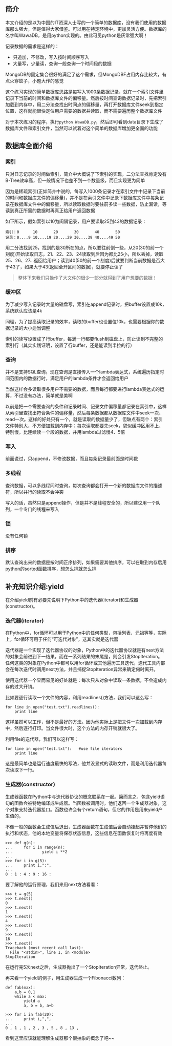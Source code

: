 ## 简介

本文介绍的是以为中国的IT资深人士写的一个简单的数据库，没有我们使用的数据库那么强大，但是值得大家借鉴。可以用在特定环境中，更加灵活方便。数据库的名字叫WawaDB，是用python实现的。由此可见python是灰常强大啊！

记录数据的需求是这样的：

* 只追加，不修改，写入按时间顺序写入
* 大量写，少量读，查询一般查询一个时间段的数据

MongoDB的固定集合很好的满足了这个需求，但MongoDBF占用内存比较大，有点火穿蚊子，小题大作的感觉

这个练习实现的简单数据库思路是每写入1000条数据记录，就在一个索引文件里记录下当前的时间和数据库文件的偏移量。然后按时间查询数据记录时，先把索引加载到内存中，用二分法查找出时间点的偏移量，再打开数据库文件seek到指定位置，这样就能很快定位用户需要的数据并读取，而不需要遍历整个数据库文件

对于本次练习的程序，执行`python WawaDB.py`，然后即可看到data目录下生成了数据库文件和索引文件，当然可以试着对这个简单的数据库增加更全面的功能

## 数据库全面介绍

### 索引

只对日志记录的时间做索引，简介中大概说了下索引的实现，二分法查找肯定没有B-Tree效率高，但一般情况下也差不到一个数量级，而且实现更为简单

因为是稀疏索引(正如简介中说的，每写入1000条记录才在索引文件中记录下当前的时间和数据库文件的偏移量)，并不是在索引文件中记录下数据库文件中每条记录在数据库文件中的偏移量，所以读取数据时要往前多读一些数据，防止漏读，等读到真正所需的数据时再真正给用户返回数据

如下所示，假如索引以10为间隔记录，用户要读取25到43的数据记录：

```
索引：0      10       20       30       40       50
记录：0....9 10....19 20....29 30....39 40....49 50
```

用二分法找到25，找到的是30所在的点，所以要往前倒一些，从20(30的前一个刻度)开始读取日志，21、22、23、24读取到后因为都比25小，所以丢掉，读取25、26、27...返回给用户；读到40(50的前一个刻度)后就要判断当前数据是否大于43了，如果大于43(返回全开区间的数据)，就要停止读了

>整体下来我们只操作了大文件的很少一部分就得到了用户想要的数据！

### 缓冲区

为了减少写入记录时大量的磁盘写，索引在append记录时，把buffer设置成10k，系统默认应该是4k

同理，为了提高读取记录的效率，读取的buffer也设置位10k，也需要根据你的数据记录的大小适当调整

索引的读写设置成了行buffer，每满一行都要flush到磁盘上，防止读到不完整的索引行（其实实践证明，设置了行buffer，还是能读到半拉的行）

### 查询

并不是支持SQL查询。现在查询是直接传入一个lambda表达式，系统遍历指定时间范围内的数据行时，满足用户的lambda条件才会返回给用户

当然这样会多读取很多用户不需要的数据，而且每行都要进行lambda表达式的运算，不过没有办法，简单就是美啊

以前是把一个需要查询的条件和记录时间、记录文件偏移量都记录在索引中，这样从索引里查找出符合条件的偏移量，然后每条数据都从数据库文件中seek一次、read一次。这样的好处只有一个，就是读取的数据量少了，但缺点有两个：索引文件特别大，不方便加载到内存中；每次读取都要先seek，貌似缓冲区用不上，特别慢，比连续读一个段的数据，并用lambda过滤慢4、5倍

### 写入

前面说过，只append，不修改数据，而且每条记录最前面是时间戳

### 多线程

查询数据，可以多线程同时查询，每次查询都会打开一个新的数据库文件的描述符，所以并行的读取不会冲突

写入的话，虽然只是append操作，但是并不是线程安全的，所以建议用一个队列，一个专门的线程来写入

### 锁

没有任何锁

### 排序

默认查询出来的数据是按时间正序排列，如果需要其他排序，可以在取到内存后用python的sorted函数排序，想怎么排就怎么排

## 补充知识介绍:yield

在介绍yield前有必要先说明下Python中的迭代器(iterator)和生成器(constructor)。

### 迭代器(iterator)

在Python中，for循环可以用于Python中的任何类型，包括列表、元祖等等，实际上，for循环可用于任何“可迭代对象”，这其实就是迭代器

迭代器是一个实现了迭代器协议的对象，Python中的迭代器协议就是有next方法的对象会前进到下一结果，而在一系列结果的末尾是，则会引发StopIteration。任何这类的对象在Python中都可以用for循环或其他遍历工具迭代，迭代工具内部会在每次迭代时调用next方法，并且捕捉StopIteration异常来确定何时离开。

使用迭代器一个显而易见的好处就是：每次只从对象中读取一条数据，不会造成内存的过大开销。

比如要逐行读取一个文件的内容，利用readlines()方法，我们可以这么写：

```
for line in open("test.txt").readlines():
    print line
```

这样虽然可以工作，但不是最好的方法。因为他实际上是把文件一次加载到内存中，然后逐行打印。当文件很大时，这个方法的内存开销就很大了。

利用file的迭代器，我们可以这样写：

```
for line in open("test.txt"):   #use file iterators
    print line
```

这是最简单也是运行速度最快的写法，他并没显式的读取文件，而是利用迭代器每次读取下一行。

### 生成器(constructor)

生成器函数在Python中与迭代器协议的概念联系在一起。简而言之，包含yield语句的函数会被特地编译成生成器。当函数被调用时，他们返回一个生成器对象，这个对象支持迭代器接口。函数也许会有个return语句，但它的作用是用来yield产生值的。

不像一般的函数会生成值后退出，生成器函数在生成值后会自动挂起并暂停他们的执行和状态，他的本地变量将保存状态信息，这些信息在函数恢复时将再度有效

```
>>> def g(n):
...     for i in range(n):
...             yield i **2
...
>>> for i in g(5):
...     print i,":",
...
0 : 1 : 4 : 9 : 16 :
```

要了解他的运行原理，我们来用next方法看看：

```
>>> t = g(5)
>>> t.next()
0
>>> t.next()
1
>>> t.next()
4
>>> t.next()
9
>>> t.next()
16
>>> t.next()
Traceback (most recent call last):
  File "<stdin>", line 1, in <module>
StopIteration
```

在运行完5次next之后，生成器抛出了一个StopIteration异常，迭代终止。

再来看一个yield的例子，用生成器生成一个Fibonacci数列：

```
def fab(max):
    a,b = 0,1
    while a < max:
        yield a
        a, b = b, a+b
 
>>> for i in fab(20):
...     print i,",",
...
0 , 1 , 1 , 2 , 3 , 5 , 8 , 13 ,
```

看到这里应该就能理解生成器那个很抽象的概念了吧~~
